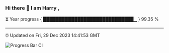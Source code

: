 ### Hi there 👋 I am Harry , 

⏳ Year progress { █████████████████████████████▁ } 99.35 %

---

⏰ Updated on Fri, 29 Dec 2023 14:41:53 GMT

![Progress Bar CI](https://github.com/duykhang68/duykhang68/workflows/Progress%20Bar%20CI/badge.svg)
